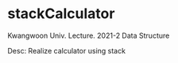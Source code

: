 # stackCalculator

Kwangwoon Univ.
Lecture. 2021-2 Data Structure

Desc:
Realize calculator using stack
